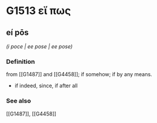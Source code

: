 # G1513 εἴ πως

## eí pōs

_(i poce | ee pose | ee pose)_

### Definition

from [[G1487]] and [[G4458]]; if somehow; if by any means.

- if indeed, since, if after all

### See also

[[G1487]], [[G4458]]

